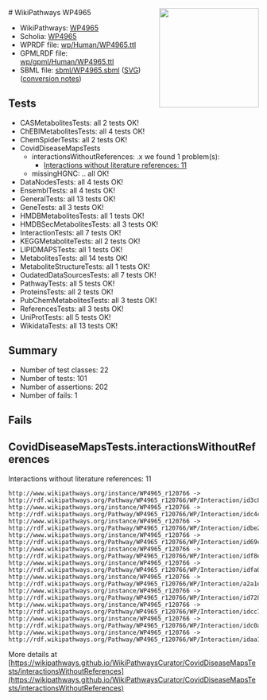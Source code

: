 <img style="float: right; width: 200px" src="../logo.png" />
# WikiPathways WP4965

* WikiPathways: [WP4965](https://identifiers.org/wikipathways:WP4965)
* Scholia: [WP4965](https://scholia.toolforge.org/wikipathways/WP4965)
* WPRDF file: [wp/Human/WP4965.ttl](../wp/Human/WP4965.ttl)
* GPMLRDF file: [wp/gpml/Human/WP4965.ttl](../wp/gpml/Human/WP4965.ttl)
* SBML file: [sbml/WP4965.sbml](../sbml/WP4965.sbml) ([SVG](../sbml/WP4965.svg)) ([conversion notes](../sbml/WP4965.txt))

## Tests
* CASMetabolitesTests: all 2 tests OK!
* ChEBIMetabolitesTests: all 4 tests OK!
* ChemSpiderTests: all 2 tests OK!
* CovidDiseaseMapsTests
    * interactionsWithoutReferences: .x we found 1 problem(s):
        * [Interactions without literature references: 11](#9701cce2)
    * missingHGNC: .. all OK!
* DataNodesTests: all 4 tests OK!
* EnsemblTests: all 4 tests OK!
* GeneralTests: all 13 tests OK!
* GeneTests: all 3 tests OK!
* HMDBMetabolitesTests: all 1 tests OK!
* HMDBSecMetabolitesTests: all 3 tests OK!
* InteractionTests: all 7 tests OK!
* KEGGMetaboliteTests: all 2 tests OK!
* LIPIDMAPSTests: all 1 tests OK!
* MetabolitesTests: all 14 tests OK!
* MetaboliteStructureTests: all 1 tests OK!
* OudatedDataSourcesTests: all 7 tests OK!
* PathwayTests: all 5 tests OK!
* ProteinsTests: all 2 tests OK!
* PubChemMetabolitesTests: all 3 tests OK!
* ReferencesTests: all 3 tests OK!
* UniProtTests: all 5 tests OK!
* WikidataTests: all 13 tests OK!


## Summary

* Number of test classes: 22
* Number of tests: 101
* Number of assertions: 202
* Number of fails: 1

## Fails

<a name="9701cce2" />

## CovidDiseaseMapsTests.interactionsWithoutReferences

Interactions without literature references: 11
```
http://www.wikipathways.org/instance/WP4965_r120766 -> http://rdf.wikipathways.org/Pathway/WP4965_r120766/WP/Interaction/id3c85f717
http://www.wikipathways.org/instance/WP4965_r120766 -> http://rdf.wikipathways.org/Pathway/WP4965_r120766/WP/Interaction/idc4c8fdab
http://www.wikipathways.org/instance/WP4965_r120766 -> http://rdf.wikipathways.org/Pathway/WP4965_r120766/WP/Interaction/idbe2626c9
http://www.wikipathways.org/instance/WP4965_r120766 -> http://rdf.wikipathways.org/Pathway/WP4965_r120766/WP/Interaction/id69cfbf
http://www.wikipathways.org/instance/WP4965_r120766 -> http://rdf.wikipathways.org/Pathway/WP4965_r120766/WP/Interaction/idf8eda287
http://www.wikipathways.org/instance/WP4965_r120766 -> http://rdf.wikipathways.org/Pathway/WP4965_r120766/WP/Interaction/idfa0e6009
http://www.wikipathways.org/instance/WP4965_r120766 -> http://rdf.wikipathways.org/Pathway/WP4965_r120766/WP/Interaction/a2a1e
http://www.wikipathways.org/instance/WP4965_r120766 -> http://rdf.wikipathways.org/Pathway/WP4965_r120766/WP/Interaction/id7289f3b9
http://www.wikipathways.org/instance/WP4965_r120766 -> http://rdf.wikipathways.org/Pathway/WP4965_r120766/WP/Interaction/idcc7fc0b6
http://www.wikipathways.org/instance/WP4965_r120766 -> http://rdf.wikipathways.org/Pathway/WP4965_r120766/WP/Interaction/idc0a82d8
http://www.wikipathways.org/instance/WP4965_r120766 -> http://rdf.wikipathways.org/Pathway/WP4965_r120766/WP/Interaction/idaa16182f
```

More details at [https://wikipathways.github.io/WikiPathwaysCurator/CovidDiseaseMapsTests/interactionsWithoutReferences](https://wikipathways.github.io/WikiPathwaysCurator/CovidDiseaseMapsTests/interactionsWithoutReferences)

